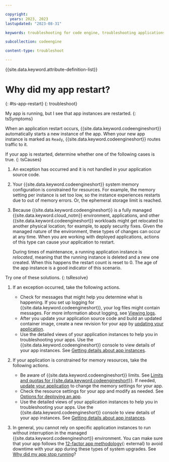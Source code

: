 ```yaml
---

copyright:
  years: 2023, 2023
lastupdated: "2023-08-31"

keywords: troubleshooting for code engine, troubleshooting applications in code engine, tips for applications in code engine, debugging applications in code engine, custom domain mapping and code engine

subcollection: codeengine

content-type: troubleshoot

---
```


{{site.data.keyword.attribute-definition-list}}

# Why did my app restart? 
{: #ts-app-restart}
{: troubleshoot}

My app is running, but I see that app instances are restarted. 
{: tsSymptoms}

When an application restart occurs, {{site.data.keyword.codeengineshort}} automatically starts a new instance of the app. When your new app instance is marked as `Ready`, {{site.data.keyword.codeengineshort}} routes traffic to it.

If your app is restarted, determine whether one of the following cases is true. 
{: tsCauses}


1. An exception has occurred and it is not handled in your application source code.

2. Your {{site.data.keyword.codeengineshort}} system memory configuration is constrained for resources. For example, the memory setting per instance is set too low, so the instance experiences restarts due to out of memory errors. Or, the ephemeral storage limit is reached.

3. Because {{site.data.keyword.codeengineshort}} is a fully managed {{site.data.keyword.cloud_notm}} environment, applications, and other {{site.data.keyword.codeengineshort}} workloads might get relocated to another physical location; for example, to apply security fixes. Given the managed nature of the environment, these types of changes can occur at any time. When you are working with deployed applications, actions of this type can cause your application to restart.

    During times of maintenance, a running application instance is *relocated*, meaning that the running instance is deleted and a new one created. When this happens the restart count is reset to 0. The age of the app instance is a good indicator of this scenario.


Try one of these solutions.
{: tsResolve}


1. If an exception occurred, take the following actions.
    * Check for messages that might help you determine what is happening. If you set up logging for {{site.data.keyword.codeengineshort}}, your log files might contain messages. For more information about logging, see [Viewing logs](/docs/codeengine?topic=codeengine-view-logs).
    * After you update your application source code and build an updated container image, create a new revision for your app by [updating your application](/docs/codeengine?topic=codeengine-update-app).
    * Use the detailed views of your application instances to help you in troubleshooting your apps. Use the {{site.data.keyword.codeengineshort}} console to view details of your app instances. See [Getting details about app instances](/docs/codeengine?topic=codeengine-troubleshoot-apps#ts-app-instancedetails).


2. If your application is constrained for memory resources, take the following actions.
    * Be aware of {{site.data.keyword.codeengineshort}} limits. See [Limits and quotas for {{site.data.keyword.codeengineshort}}](/docs/codeengine?topic=codeengine-limits). If needed, [update your application](/docs/codeengine?topic=codeengine-update-app) to change the memory settings for your app.
    * Check the resource settings for your app and modify as needed. See [Options for deploying an app](/docs/codeengine?topic=codeengine-application-workloads#optionsdeploy).
    * Use the detailed views of your application instances to help you in troubleshooting your apps. Use the {{site.data.keyword.codeengineshort}} console to view details of your app instances. See [Getting details about app instances](/docs/codeengine?topic=codeengine-troubleshoot-apps#ts-app-instancedetails).

3. In general, you cannot rely on specific application instances to run without interruption in the managed {{site.data.keyword.codeengineshort}} environment. You can make sure that your app follows the [12-factor app methodology](https://12factor.net/){: external} to avoid downtime with your app during these types of system upgrades. See [Why did my app stop running](/docs/codeengine?topic=codeengine-ts-app-end)?






